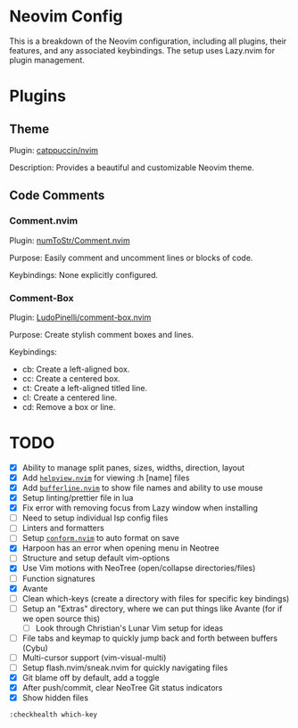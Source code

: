 # Neovim Config
This is a breakdown of the Neovim configuration, including all plugins,
their features, and any associated keybindings. The setup uses 
Lazy.nvim for plugin management.

# Plugins

## Theme 

Plugin: [catppuccin/nvim](https://github.com/catppuccin/nvim)

Description: Provides a beautiful and customizable Neovim theme.

## Code Comments

### Comment.nvim

Plugin: [numToStr/Comment.nvim](https://github.com/numToStr/Comment.nvim)

Purpose: Easily comment and uncomment lines or blocks of code.

Keybindings: None explicitly configured.

### Comment-Box

Plugin: [LudoPinelli/comment-box.nvim](https://github.com/LudoPinelli/comment-box.nvim)

Purpose: Create stylish comment boxes and lines.

Keybindings:
- <leader>cb: Create a left-aligned box.
- <leader>cc: Create a centered box.
- <leader>ct: Create a left-aligned titled line.
- <leader>cl: Create a centered line.
- <leader>cd: Remove a box or line.

# TODO

- [x] Ability to manage split panes, sizes, widths, direction, layout
- [x] Add [`helpview.nvim`](https://github.com/OXY2DEV/helpview.nvim) for viewing :h [name] files
- [x] Add [`bufferline.nvim`](https://github.com/akinsho/bufferline.nvim) to show file names and ability to use mouse
- [x] Setup linting/prettier file in lua
- [x] Fix error with removing focus from Lazy window when installing
- [ ] Need to setup individual lsp config files
- [ ] Linters and formatters
- [ ] Setup [`conform.nvim`](https://github.com/stevearc/conform.nvim) to auto format on save
- [x] Harpoon has an error when opening menu in Neotree
- [ ] Structure and setup default vim-options
- [x] Use Vim motions with NeoTree (open/collapse directories/files)
- [ ] Function signatures
- [x] Avante
- [ ] Clean which-keys (create a directory with files for specific key bindings)
- [ ] Setup an "Extras" directory, where we can put things like Avante (for if we open source this)
    - [ ] Look through Christian's Lunar Vim setup for ideas
- [ ] File tabs and keymap to quickly jump back and forth between buffers (Cybu)
- [ ] Multi-cursor support (vim-visual-multi)
- [ ] Setup flash.nvim/sneak.nvim for quickly navigating files
- [x] Git blame off by default, add a toggle
- [x] After push/commit, clear NeoTree Git status indicators
- [x] Show hidden files

`:checkhealth which-key`
